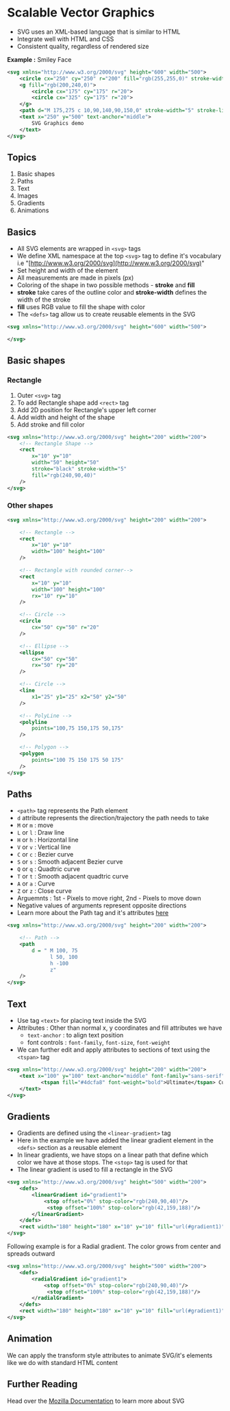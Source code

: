 # Scalable Vector Graphics

* SVG uses an XML-based language that is similar to HTML
* Integrate well with HTML and CSS
* Consistent quality, regardless of rendered size

**Example :**  Smiley Face
```xml
<svg xmlns="http://www.w3.org/2000/svg" height="600" width="500">
    <circle cx="250" cy="250" r="200" fill="rgb(255,255,0)" stroke-width="5"/>
    <g fill="rgb(200,240,0)">
        <circle cx="175" cy="175" r="20">
        <circle cx="325" cy="175" r="20">
    </g>
    <path d="M 175,275 c 10,90,140,90,150,0" stroke-width="5" stroke-linecap="round" fill="transparent"/>
    <text x="250" y="500" text-anchor="middle">
        SVG Graphics demo
    </text>
</svg>
```
## Topics
1. Basic shapes
2. Paths
3. Text
4. Images
5. Gradients
6. Animations


## Basics
* All SVG elements are wrapped in `<svg>` tags
* We define XML namespace at the top `<svg>` tag to define it's vocabulary i.e "[http://www.w3.org/2000/svg](http://www.w3.org/2000/svg)"
* Set height and width of the element
* All measurements are made in pixels (px)
* Coloring of the shape in two possible methods - **stroke** and **fill**
* **stroke** take cares of the outline color and **stroke-width** defines the width of the stroke
* **fill** uses RGB value to fill the shape with color
* The `<defs>` tag allow us to create reusable elements in the SVG

```xml
<svg xmlns="http://www.w3.org/2000/svg" height="600" width="500">

</svg>
```

## Basic shapes
### Rectangle
1. Outer `<svg>` tag
2. To add Rectangle shape add `<rect>` tag
3. Add 2D position for Rectangle's upper left corner
4. Add width and height of the shape
7. Add stroke and fill color

```xml
<svg xmlns="http://www.w3.org/2000/svg" height="200" width="200">
    <!-- Rectangle Shape -->
    <rect
        x="10" y="10"
        width="50" height="50"
        stroke="black" stroke-width="5"
        fill="rgb(240,90,40)"
    />
</svg>
```

### Other shapes
```xml
<svg xmlns="http://www.w3.org/2000/svg" height="200" width="200">

    <!-- Rectangle -->
    <rect
        x="10" y="10"
        width="100" height="100"
    />

    <!-- Rectangle with rounded corner-->
    <rect
        x="10" y="10"
        width="100" height="100"
        rx="10" ry="10"
    />

    <!-- Circle -->
    <circle
        cx="50" cy="50" r="20"
    />

    <!-- Ellipse -->
    <ellipse
        cx="50" cy="50"
        rx="50" ry="20"
    />

    <!-- Circle -->
    <line
        x1="25" y1="25" x2="50" y2="50"
    />

    <!-- PolyLine -->
    <polyline
        points="100,75 150,175 50,175"
    />

    <!-- Polygon -->
    <polygon
        points="100 75 150 175 50 175"
    />
</svg>
```

## Paths
* `<path>` tag represents the Path element
* `d` attribute represents the direction/trajectory the path needs to take
* `M` or `m` : move
* `L` or `l` : Draw line
* `H` or `h` : Horizontal line
* `V` or `v` : Vertical line
* `C` or `c` : Bezier curve
* `S` or `s` : Smooth adjacent Bezier curve
* `Q` or `q` : Quadtric curve
* `T` or `t` : Smooth adjacent quadtric curve
* `A` or `a` : Curve
* `Z` or `z` : Close curve
* Arguemnts : 1st - Pixels to move right, 2nd - Pixels to move down
* Negative values of arguments represent opposite directions
* Learn more about the Path tag and it's attributes [here](https://developer.mozilla.org/en-US/docs/Web/SVG/Tutorial/Paths)
```xml
<svg xmlns="http://www.w3.org/2000/svg" height="200" width="200">

    <!-- Path -->
    <path
        d = " M 100, 75
              l 50, 100
              h -100
              z"
    />
</svg>
```

## Text
* Use tag `<text>` for placing text inside the SVG
* Attributes : Other than normal x, y coordinates and fill attributes we have
  * `text-anchor` : to align text position
  * font controls : `font-family`, `font-size`, `font-weight`
* We can further edit and apply attributes to sections of text using the `<tspan>` tag

```xml
<svg xmlns="http://www.w3.org/2000/svg" height="200" width="200">
    <text x="100" y="100" text-anchor="middle" font-family="sans-serif" fill="#a593c2" font-size="25">
           <tspan fill="#4dcfa8" font-weight="bold">Ultimate</tspan> Custom Pie Maker
    </text>
</svg>
```

## Gradients
* Gradients are defined using the `<linear-gradient>` tag
* Here in the example we have added the linear gradient element in the `<defs>` section as a reusable element
* In linear gradients, we have stops on a linear path that define which color we have at those stops. The `<stop>` tag is used for that
* The linear gradient is used to fill a rectangle in the SVG

```xml
<svg xmlns="http://www.w3.org/2000/svg" height="500" width="200">
    <defs>
        <linearGradient id="gradient1">
            <stop offset="0%" stop-color="rgb(240,90,40)"/>
             <stop offset="100%" stop-color="rgb(42,159,188)"/>
        </linearGradient>
    </defs>
    <rect width="180" height="180" x="10" y="10" fill="url(#gradient1)"/>
</svg>
```

Following example is for a Radial gradient. The color grows from center and spreads outward
```xml
<svg xmlns="http://www.w3.org/2000/svg" height="500" width="200">
    <defs>
        <radialGradient id="gradient1">
            <stop offset="0%" stop-color="rgb(240,90,40)"/>
             <stop offset="100%" stop-color="rgb(42,159,188)"/>
        </radialGradient>
    </defs>
    <rect width="180" height="180" x="10" y="10" fill="url(#gradient1)"/>
</svg>
```

## Animation
We can apply the transform style attributes to animate SVG/it's elements like we do with standard HTML content

## Further Reading
Head over the [Mozilla Documentation](https://developer.mozilla.org/en-US/docs/Web/SVG) to learn more about SVG